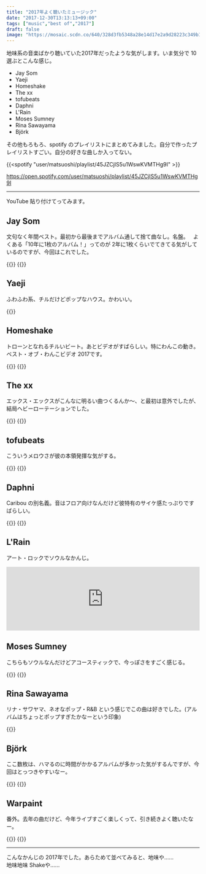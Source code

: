 ```yaml
---
title: "2017年よく聴いたミュージック"
date: "2017-12-30T13:13:13+09:00"
tags: ["music","best of","2017"]
draft: false
image: "https://mosaic.scdn.co/640/328d3fb5348a28e14d17e2a9d28223c349b1bea03c57585b3af1a252093c551b71c9cf8de58a5f0d71036d8a018345a7219e391ef26e4a27070208c0f7d51043a58a59effa68fa5cb2703fa300b4f6e5"
---
```


地味系の音楽ばかり聴いていた2017年だったような気がします。いま気分で 10 選ぶとこんな感じ。

- Jay Som
- Yaeji
- Homeshake
- The xx
- tofubeats
- Daphni
- L'Rain
- Moses Sumney
- Rina Sawayama
- Björk

その他もろもろ、spotify のプレイリストにまとめてみました。自分で作ったプレイリストすごい。自分の好きな曲しか入ってない。

{{<spotify "user/matsuoshi/playlist/45JZCjIS5u1WswKVMTHg9I" >}}

https://open.spotify.com/user/matsuoshi/playlist/45JZCjIS5u1WswKVMTHg9I

---

YouTube 貼り付けてってみます。

## Jay Som
文句なく年間ベスト。最初から最後までアルバム通して捨て曲なし。名盤。  
よくある「10年に1枚のアルバム！」ってのが 2年に1枚くらいでてきてる気がしているのですが、今回はこれでした。

{{<youtube src="7YU_yBBd0cA" title="Jay Som - One More Time, Please" >}}
{{<amazon asin="B01NAT4L6M" title="Jay Som - Everybody Works">}}

## Yaeji
ふわふわ系、チルだけどポップなハウス。かわいい。

{{<youtube src="-s-UVW4x2YE" title="Yaeji - Feel It Out" >}}

## Homeshake
トローンとなれるチルいビート。あとビデオがすばらしい。特にわんこの動き。ベスト・オブ・わんこビデオ 2017です。

{{<youtube src="0aOzT11GMKM" title="Homeshake - Every Single Thing" >}}
{{<amazon asin="B01NADHRFB" title="Homeshake - Fresh Air">}}

## The xx
エックス・エックスがこんなに明るい曲つくるんか〜、と最初は意外でしたが、結局ヘビーローテーションでした。

{{<youtube src="blJKoXWlqJk" title="The xx - On Hold" >}}
{{<amazon asin="B01MXERTDF" title="The xx - I See You">}}

## tofubeats
こういうメロウさが彼の本領発揮な気がする。

{{<youtube src="e_K-8acKFNU" title="tofubeats - BABY" >}}
{{<amazon asin="B06XZQ1BZ2" title="tofubeats - fantasy club">}}

## Daphni
Caribou の別名義。音はフロア向けなんだけど彼特有のサイケ感たっぷりですばらしい。

{{<youtube src="CPUeeW5JvcU" title="Daphni - Tin">}}
{{<amazon asin="B072M521H7" title="Daphni - Fabriclive 93">}}

## L'Rain
アート・ロックでソウルなかんじ。

<iframe width="100%" height="166" scrolling="no" frameborder="no" src="https://w.soundcloud.com/player/?url=https%3A//api.soundcloud.com/tracks/334026391&amp;color=%23ff5500&amp;auto_play=false&amp;hide_related=false&amp;show_comments=true&amp;show_user=true&amp;show_reposts=false&amp;show_teaser=true"></iframe>

## Moses Sumney
こちらもソウルなんだけどアコースティックで、今っぽさをすごく感じる。

{{<youtube src="xDWFX7cO9co" title="Moses Sumney - Don't Bother Calling">}}
{{<amazon asin="B073VBD36Z" title="Moses Sumney - Aromanticism">}}

## Rina Sawayama
リナ・サワヤマ、ネオなポップ・R&B という感じでこの曲は好きでした。(アルバムはちょっとポップすぎたかなーという印象)

{{<youtube src="HKLxvdFtlZE" title="Rina Sawayama - Cyber Stockholm Syndrome">}}

## Björk
ここ数枚は、ハマるのに時間がかかるアルバムが多かった気がするんですが、今回はとっつきやすいなー。

{{<youtube src="PHWAZNkqwN4" title="Björk - Blissing Me">}}
{{<amazon asin="B076V5C7BR" title="Björk - Utopia">}}

## Warpaint
番外。去年の曲だけど、今年ライブすごく楽しくって、引き続きよく聴いたなー。

{{<youtube src="gg_OThhfXh0" title="Warpaint - New Song">}}
{{<amazon asin="B01JGVYXEM" title="Warpaint - Heads Up">}}

---

こんなかんじの 2017年でした。あらためて並べてみると、地味や……  
地味地味 Shakeや……
